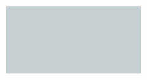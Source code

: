 <style>
    .center {
        margin-left: auto;
        margin-right: auto;
        width: 70%;
    }
</style>

<div class="center">
    <img src="img/banner.png">
</div>